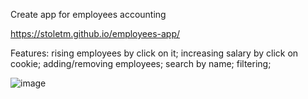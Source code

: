 Create app for employees accounting

https://stoletm.github.io/employees-app/



Features:
  rising employees by click on it;
  increasing salary by click on cookie;
  adding/removing employees;
  search by name;
  filtering;
  
  
  ![image](https://user-images.githubusercontent.com/110997274/209541081-2c9c5fc0-7936-4703-8535-e8bfece350a2.png)
